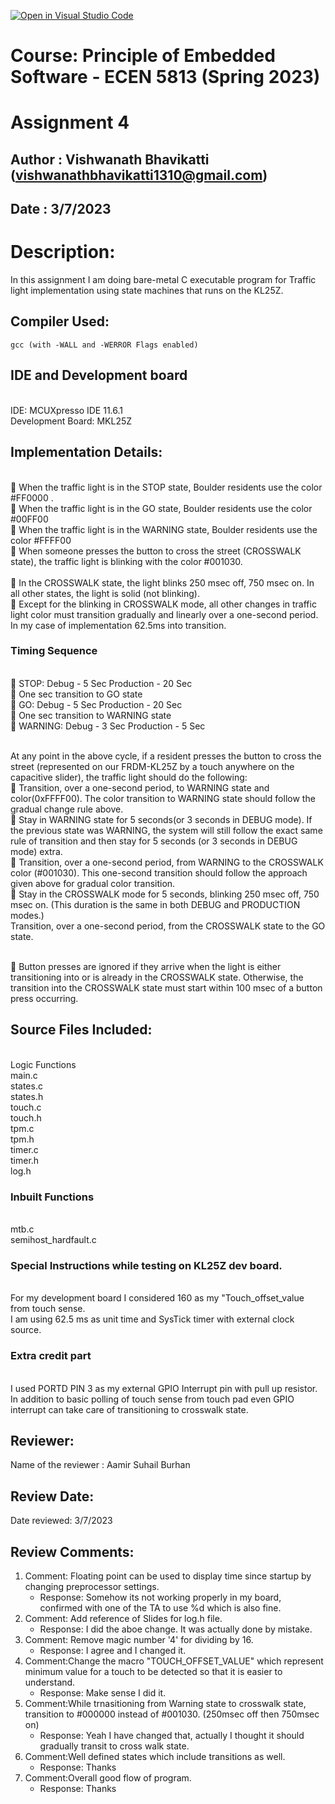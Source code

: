 [![Open in Visual Studio Code](https://classroom.github.com/assets/open-in-vscode-c66648af7eb3fe8bc4f294546bfd86ef473780cde1dea487d3c4ff354943c9ae.svg)](https://classroom.github.com/online_ide?assignment_repo_id=10386395&assignment_repo_type=AssignmentRepo)
# Course: Principle of Embedded Software - ECEN 5813 (Spring 2023)
# Assignment 4
## Author : Vishwanath Bhavikatti (vishwanathbhavikatti1310@gmail.com)
## Date : 3/7/2023

# Description: 
In this assignment I am doing bare-metal C executable program for Traffic light implementation using state machines that runs on the KL25Z. 

## Compiler Used:
`gcc (with -WALL and -WERROR Flags enabled)`
## IDE and Development board
<br> IDE: MCUXpresso IDE 11.6.1
<br> Development Board: MKL25Z

## Implementation Details:
<br>  When the traffic light is in the STOP state, Boulder residents use the color #FF0000 .
<br>  When the traffic light is in the GO state, Boulder residents use the color #00FF00
<br>  When the traffic light is in the WARNING state, Boulder residents use the color #FFFF00
<br>  When someone presses the button to cross the street (CROSSWALK state), the traffic light is blinking with the color #001030. 
<br>
<br>  In the CROSSWALK state, the light blinks 250 msec off, 750 msec on. In all other states, the light is solid (not blinking).
<br>  Except for the blinking in CROSSWALK mode, all other changes in traffic light color must transition gradually and linearly over a one-second period. In my case of implementation 62.5ms into transition.
	
### Timing Sequence
<br>  STOP: Debug - 5 Sec  Production - 20 Sec
<br>  One sec transition to GO state
<br>  GO: Debug - 5 Sec  Production - 20 Sec
<br>  One sec transition to WARNING state
<br>  WARNING: Debug - 3 Sec  Production - 5 Sec

<br> At any point in the above cycle, if a resident presses the button to cross the street (represented on our FRDM-KL25Z by a touch anywhere on the capacitive slider), the traffic light should do the following:
<br>  Transition, over a one-second period, to WARNING state and color(0xFFFF00). The color transition to WARNING state should follow the gradual change rule above.
<br>  Stay in WARNING state for 5 seconds(or 3 seconds in DEBUG mode). If the previous state was WARNING, the system will still follow the exact same rule of transition and then stay for 5 seconds (or 3 seconds in DEBUG mode) extra.
<br>  Transition, over a one-second period, from WARNING to the CROSSWALK color (#001030). This one-second transition should follow the approach given above for gradual color transition.
<br>  Stay in the CROSSWALK mode for 5 seconds, blinking 250 msec off, 750 msec on. (This duration is the same in both DEBUG and PRODUCTION modes.)
<br> Transition, over a one-second period, from the CROSSWALK state to the GO state.

<br>  Button presses are ignored if they arrive when the light is either transitioning into or is already in the CROSSWALK state. Otherwise, the transition into the CROSSWALK state must start within 100 msec of a button press occurring.

## Source Files Included:
<br>Logic Functions
<br> main.c
<br> states.c
<br> states.h
<br> touch.c
<br> touch.h
<br> tpm.c
<br> tpm.h
<br> timer.c
<br> timer.h
<br> log.h


### Inbuilt Functions
<br> mtb.c
<br> semihost_hardfault.c

### Special Instructions while testing on KL25Z dev board.
<br> For my development board I considered 160 as my "Touch_offset_value from touch sense.
<br> I am using 62.5 ms as unit time and SysTick timer with external clock source. 

### Extra credit part
<br> I used PORTD PIN 3 as my external GPIO Interrupt pin with pull up resistor. In addition to basic polling of touch sense from touch pad even GPIO interrupt can take care of transitioning to crosswalk state. 

## Reviewer:
Name of the reviewer : Aamir Suhail Burhan
## Review Date: 
Date reviewed: 3/7/2023
## Review Comments:
1. Comment: Floating point can be used to display time since startup by changing preprocessor settings.
    - Response: Somehow its not working properly in my board, confirmed with one of the TA to use %d which is also fine.
2. Comment: Add reference of Slides for log.h file.
    - Response: I did the aboe change. It was actually done by mistake.
3. Comment: Remove magic number '4' for dividing by 16.
    - Response: I agree and I changed it.
4. Comment:Change the macro "TOUCH_OFFSET_VALUE" which represent minimum value for a touch to be detected so that it is easier to understand.
    - Response: Make sense I did it.
5. Comment:While trnasitioning from Warning state to crosswalk state, transition to #000000 instead of #001030. (250msec off then 750msec on)
    - Response: Yeah I have changed that, actually I thought it should gradually transit to cross walk state.
6. Comment:Well defined states which include transitions as well.
    - Response: Thanks
7. Comment:Overall good flow of program.
    - Response: Thanks
